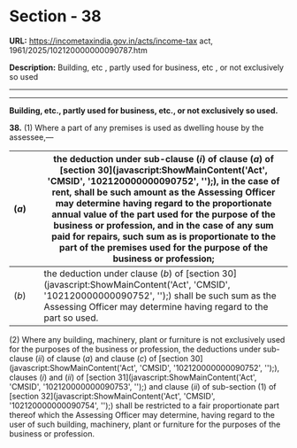# Section - 38

**URL:** https://incometaxindia.gov.in/acts/income-tax act, 1961/2025/102120000000090787.htm

**Description:** Building, etc , partly used for business, etc , or not exclusively so used

---

****

**Building, etc., partly used for business, etc., or not exclusively so used.**

**38.** (1) Where a part of any premises is used as dwelling house by the assessee,—

(_a_) |  |  the deduction under sub-clause (_i_) of clause (_a_) of [section 30](javascript:ShowMainContent\('Act', 'CMSID', '102120000000090752', ''\);), in the case of rent, shall be such amount as the Assessing Officer may determine having regard to the proportionate annual value of the part used for the purpose of the business or profession, and in the case of any sum paid for repairs, such sum as is proportionate to the part of the premises used for the purpose of the business or profession;  
---|---|---  
(_b_) |  |  the deduction under clause (_b_) of [section 30](javascript:ShowMainContent\('Act', 'CMSID', '102120000000090752', ''\);) shall be such sum as the Assessing Officer may determine having regard to the part so used.  
  
(2) Where any building, machinery, plant or furniture is not exclusively used for the purposes of the business or profession, the deductions under sub-clause (_ii_) of clause (_a_) and clause (_c_) of [section 30](javascript:ShowMainContent\('Act', 'CMSID', '102120000000090752', ''\);), clauses (_i_) and (_ii_) of [section 31](javascript:ShowMainContent\('Act', 'CMSID', '102120000000090753', ''\);) and clause (_ii_) of sub-section (1) of [section 32](javascript:ShowMainContent\('Act', 'CMSID', '102120000000090754', ''\);) shall be restricted to a fair proportionate part thereof which the Assessing Officer may determine, having regard to the user of such building, machinery, plant or furniture for the purposes of the business or profession.